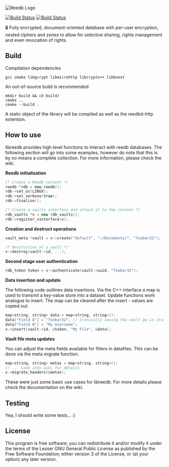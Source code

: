 ![Reedb Logo](https://raw.githubusercontent.com/reepass/reedb/develop/extras/logo.png)

<!-- [![Coverity Status](https://scan.coverity.com/projects/6872/badge.svg)](https://scan.coverity.com/projects/reepass-reedb) -->

[![Build Status](https://gitlab.com/SpaceKookie/reedb-mirror/badges/develop/build.svg)](https://gitlab.com/SpaceKookie/reedb-mirror/builds)
[![Build Status](https://codeship.com/projects/414c23f0-fa36-0133-64c5-46c303037c21/status?branch=develop)](https://codeship.com/projects/414c23f0-fa36-0133-64c5-46c303037c21/status?branch=develop)

:lock: Fully encrypted, document-oriented database with per-user encryption, nested ciphers and zones to allow for selective sharing, rights management and even revocation of rights.

Build
-----

Compilation dependencies

`gcc cmake libgcrypt libmicrohttp libcrypto++ libboost`

An out-of-source build is recommended

```console
mkdir build && cd build/
cmake ..
cmake --build .
```

A static object of the library will be compiled as well as the reedbd-http extention.


How to use
----------

libreedb provides high level functions to interact with reedb databases. The following section will go into some examples, however do note that this is by no means a complete collection. For more information, please check the wiki.

**Reedb initialisation**

```C++
/* Create a Reedb context */
reedb *rdb = new reedb();
rdb->set_os(LINUX);
rdb->set_verbose(true);
rdb->finalise();

/* Create a vaults interface and attach it to the context */
rdb_vaults *v = new rdb_vaults();
rdb->register_vinterface(v);
```

**Creation and destruct operations**

```C++
vault_meta *vault = v->create("default", "~/Documents/", "foobar32");

/* Destruction of a vault */
v->destroy(vault->id, ...);
```

**Second stage user authentication**

```C++
rdb_token token = v->authenticate(vault->uuid, "foobar32");
```

**Data insertion and update**

The following code outlines data insertions. Via the C++ interface a map is used to transmit a key-value store into a dataset. Update functions work analogue to insert. The map can be cleared after the insert - values are copied out.

```C++
map<string, string> data = map<string, string>();
data["Field A"] = "foobar32"; // Ironically saving the vault pw in itself
data["Field B"] = "My Username";
v->insert(vault->id, &token, "My File", &data);
```

**Vault file meta updates**

You can adjust the meta fields available for filters in datafiles. This can be done via the meta migrate function.

```C++
map<string, string> metas = map<string, string>();
// ... Look into wiki for details
v->migrate_headers(&metas);
```

These were just some basic use cases for libreedb. For more details please check the documentation on the wiki.

Testing
-------

Yea, I should write some tests... :)

License
-------

This program is free software; you can redistribute it and/or modify
it under the terms of the Lesser GNU General Public License as published by
the Free Software Foundation; either version 3 of the License, or
(at your option) any later version.
